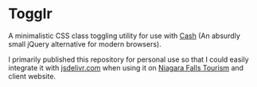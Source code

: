 # Togglr

A minimalistic CSS class toggling utility for use with [Cash](https://kenwheeler.github.io/cash/) (An absurdly small jQuery alternative for modern browsers).

I primarily published this repository for personal use so that I could easily integrate it with [jsdelivr.com](jsdelivr.com/) when using it on [Niagara Falls Tourism](https://www.niagarafallstourism.com/) and client website. 

